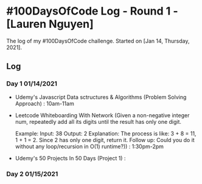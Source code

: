 # #100DaysOfCode Log - Round 1 - [Lauren Nguyen]

The log of my #100DaysOfCode challenge. Started on [Jan 14, Thursday, 2021].

## Log

### Day 1 01/14/2021

- Udemy's Javascript Data sctructures & Algorithms (Problem Solving Approach) : 10am-11am

- Leetcode Whiteboarding With Network
  (Given a non-negative integer num, repeatedly add all its digits until the result has only one digit.

  Example:
  Input: 38
  Output: 2
  Explanation: The process is like: 3 + 8 = 11, 1 + 1 = 2.
  Since 2 has only one digit, return it.
  Follow up:
  Could you do it without any loop/recursion in O(1) runtime?)) : 1:30pm-2pm

- Udemy's 50 Projects In 50 Days (Project 1) :

### Day 2 01/15/2021

